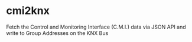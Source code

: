 # cmi2knx
Fetch the Control and Monitoring Interface (C.M.I.) data via JSON API and write to Group Addresses on the KNX Bus
